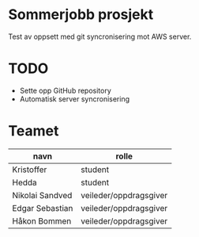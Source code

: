 # Sommerjobb prosjekt

Test av oppsett med git syncronisering mot AWS server.

# TODO

  - Sette opp GitHub repository
  - Automatisk server syncronisering
 
# Teamet

| navn | rolle |
| ------ | ------ |
| Kristoffer | student |
| Hedda | student |
| Nikolai Sandved | veileder/oppdragsgiver |
| Edgar Sebastian | veileder/oppdragsgiver |
| Håkon Bommen | veileder/oppdragsgiver |